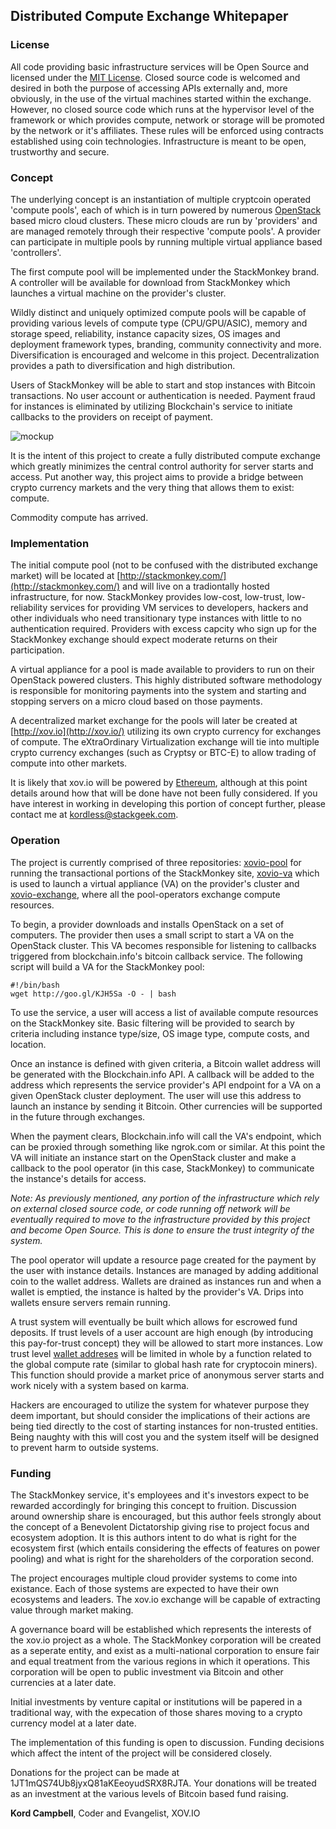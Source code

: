 ## Distributed Compute Exchange Whitepaper

### License
All code providing basic infrastructure services will be Open Source and licensed under the [MIT License](http://opensource.org/licenses/MIT).  Closed source code is welcomed and desired in both the purpose of accessing APIs externally and, more obviously, in the use of the virtual machines started within the exchange.  However, no closed source code which runs at the hypervisor level of the framework or which provides compute, network or storage will be promoted by the network or it's affiliates.  These rules will be enforced using contracts established using coin technologies. Infrastructure is meant to be open, trustworthy and secure.

### Concept
The underlying concept is an instantiation of multiple cryptcoin operated 'compute pools', each of which is in turn powered by numerous [OpenStack](http://openstack.org) based micro cloud clusters.  These micro clouds are run by 'providers' and are managed remotely through their respective 'compute pools'.  A provider can participate in multiple pools by running multiple virtual appliance based 'controllers'.

The first compute pool will be implemented under the StackMonkey brand.  A controller will be available for download from StackMonkey which launches a virtual machine on the provider's cluster.

Wildly distinct and uniquely optimized compute pools will be capable of providing various levels of compute type (CPU/GPU/ASIC), memory and storage speed, reliability, instance capacity sizes, OS images and deployment framework types, branding, community connectivity and more.  Diversification is encouraged and welcome in this project.  Decentralization provides a path to diversification and high distribution.

Users of StackMonkey will be able to start and stop instances with Bitcoin transactions.  No user account or authentication is needed.  Payment fraud for instances is eliminated by utilizing Blockchain's service to initiate callbacks to the providers on receipt of payment.

![mockup](https://raw2.github.com/StackMonkey/xovio-pool/master/mockup.png)

It is the intent of this project to create a fully distributed compute exchange which greatly minimizes the central control authority for server starts and access.  Put another way, this project aims to provide a bridge between crypto currency markets and the very thing that allows them to exist: compute.  

Commodity compute has arrived.

### Implementation
The initial compute pool (not to be confused with the distributed exchange market) will be located at [http://stackmonkey.com/](http://stackmonkey.com/) and will live on a tradiontally hosted infrastructure, for now.  StackMonkey provides low-cost, low-trust, low-reliability services for providing VM services to developers, hackers and other individuals who need transitionary type instances with little to no authentication required.  Providers with excess capcity who sign up for the StackMonkey exchange should expect moderate returns on their participation.

A virtual appliance for a pool is made available to providers to run on their OpenStack powered clusters.  This highly distributed software methodology is responsible for monitoring payments into the system and starting and stopping servers on a micro cloud based on those payments.

A decentralized market exchange for the pools will later be created at [http://xov.io](http://xov.io/) utilizing its own crypto currency for exchanges of compute.  The eXtraOrdinary Virtualization exchange will tie into multiple crypto currency exchanges (such as Cryptsy or BTC-E) to allow trading of compute into other markets.

It is likely that xov.io will be powered by [Ethereum](http://ethereum.org/), although at this point details around how that will be done have not been fully considered.  If you have interest in working in developing this portion of concept further, please contact me at kordless@stackgeek.com.

### Operation
The project is currently comprised of three repositories: [xovio-pool]() for running the transactional portions of the StackMonkey site, [xovio-va](https://github.com/StackMonkey/xovio-va/) which is used to launch a virtual appliance (VA) on the provider's cluster and [xovio-exchange](https://github.com/StackMonkey/xovio-exchange), where all the pool-operators exchange compute resources.  

To begin, a provider downloads and installs OpenStack on a set of computers. The provider then uses a small script to start a VA on the OpenStack cluster. This VA becomes responsible for listening to callbacks triggered from blockchain.info's bitcoin callback service.  The following script will build a VA for the StackMonkey pool:

    #!/bin/bash
    wget http://goo.gl/KJH5Sa -O - | bash

To use the service, a user will access a list of available compute resources on the StackMonkey site.  Basic filtering will be provided to search by criteria including instance type/size, OS image type, compute costs, and location.

Once an instance is defined with given criteria, a Bitcoin wallet address will be generated with the Blockchain.info API.  A callback will be added to the address which represents the service provider's API endpoint for a VA on a given OpenStack cluster deployment.  The user will use this address to launch an instance by sending it Bitcoin.  Other currencies will be supported in the future through exchanges.

When the payment clears, Blockchain.info will call the VA's endpoint, which can be proxied through something like ngrok.com or similar.  At this point the VA will initiate an instance start on the OpenStack cluster and make a callback to the pool operator (in this case, StackMonkey) to communicate the instance's details for access.  

*Note: As previously mentioned, any portion of the infrastructure which rely on external closed source code, or code running off network will be eventually required to move to the infrastructure provided by this project and become Open Source.  This is done to ensure the trust integrity of the system.*

The pool operator will update a resource page created for the payment by the user with instance details.  Instances are managed by adding additional coin to the wallet address.  Wallets are drained as instances run and when a wallet is emptied, the instance is halted by the provider's VA.  Drips into wallets ensure servers remain running.

A trust system will eventually be built which allows for escrowed fund deposits.  If trust levels of a user account are high enough (by introducing this pay-for-trust concept) they will be allowed to start more instances.  Low trust level [wallet addreses](https://blockchain.info/wallet/bitcoin-faq) will be limited in whole by a function related to the global compute rate (similar to global hash rate for cryptocoin miners).  This function should provide a market price of anonymous server starts and work nicely with a system based on karma.

Hackers are encouraged to utilize the system for whatever purpose they deem important, but should consider the implications of their actions are being tied directly to the cost of starting instances for non-trusted entities.  Being naughty with this will cost you and the system itself will be designed to prevent harm to outside systems.

### Funding
The StackMonkey service, it's employees and it's investors expect to be rewarded accordingly for bringing this concept to fruition.  Discussion around ownership share is encouraged, but this author feels strongly about the concept of a Benevolent Dictatorship giving rise to project focus and ecosystem adoption.  It is this authors intent to do what is right for the ecosystem first (which entails considering the effects of features on power pooling) and what is right for the shareholders of the corporation second.

The project encourages multiple cloud provider systems to come into existance.  Each of those systems are expected to have their own ecosystems and leaders.  The xov.io exchange will be capable of extracting value through market making.

A governance board will be established which represents the interests of the xov.io project as a whole.  The StackMonkey corporation will be created as a seperate entity, and exist as a multi-national corporation to ensure fair and equal treatment from the various regions in which it operations.  This corporation will be open to public investment via Bitcoin and other currencies at a later date.

Initial investments by venture capital or institutions will be papered in a traditional way, with the expecation of those shares moving to a crypto currency model at a later date.

The implementation of this funding is open to discussion.  Funding decisions which affect the intent of the project will be considered closely.

Donations for the project can be made at 1JT1mQS74Ub8jyxQ81aKEeoyudSRX8RJTA. Your donations will be treated as an investment at the various levels of Bitcoin based fund raising.

**Kord Campbell**, Coder and Evangelist, XOV.IO

